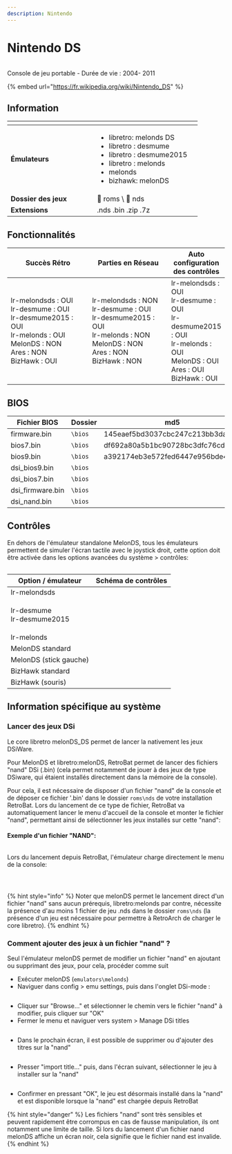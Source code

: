 ```yaml
---
description: Nintendo
---
```


# Nintendo DS

<div align="left">

<figure><img src="https://raw.githubusercontent.com/fabricecaruso/es-theme-carbon/master/art/logos/nds.svg" alt=""><figcaption></figcaption></figure>

</div>

Console de jeu portable - Durée de vie : 2004- 2011

{% embed url="https://fr.wikipedia.org/wiki/Nintendo_DS" %}

## Information

<table data-header-hidden><thead><tr><th width="184"></th><th></th><th data-hidden></th></tr></thead><tbody><tr><td><strong>Émulateurs</strong></td><td><ul><li>libretro: melonds DS</li><li>libretro : desmume</li><li>libretro : desmume2015</li><li>libretro : melonds</li><li>melonds</li><li>bizhawk: melonDS</li></ul></td><td></td></tr><tr><td><strong>Dossier des jeux</strong></td><td><span data-gb-custom-inline data-tag="emoji" data-code="1f4c1">📁</span> roms \ <span data-gb-custom-inline data-tag="emoji" data-code="1f4c2">📂</span> nds</td><td></td></tr><tr><td><strong>Extensions</strong></td><td>.nds .bin .zip .7z</td><td></td></tr></tbody></table>

## Fonctionnalités

<table><thead><tr><th width="256">Succès Rétro</th><th width="243">Parties en Réseau</th><th>Auto configuration des contrôles</th></tr></thead><tbody><tr><td>lr-melondsds : OUI<br>lr-desmume : OUI<br>lr-desmume2015 : OUI<br>lr-melonds : OUI<br>MelonDS : NON<br>Ares : NON<br>BizHawk : OUI</td><td>lr-melondsds : NON<br>lr-desmume : OUI<br>lr-desmume2015 : OUI<br>lr-melonds : NON<br>MelonDS : NON<br>Ares : NON<br>BizHawk : NON</td><td>lr-melondsds : OUI<br>lr-desmume : OUI<br>lr-desmume2015 : OUI<br>lr-melonds : OUI<br>MelonDS : OUI<br>Ares : OUI<br>BizHawk : OUI</td></tr></tbody></table>

## BIOS

<table><thead><tr><th width="187">Fichier BIOS</th><th width="98">Dossier</th><th>md5</th></tr></thead><tbody><tr><td>firmware.bin</td><td><code>\bios</code></td><td>145eaef5bd3037cbc247c213bb3da1b3</td></tr><tr><td>bios7.bin</td><td><code>\bios</code></td><td>df692a80a5b1bc90728bc3dfc76cd948</td></tr><tr><td>bios9.bin</td><td><code>\bios</code></td><td>a392174eb3e572fed6447e956bde4b25</td></tr><tr><td>dsi_bios9.bin</td><td><code>\bios</code></td><td></td></tr><tr><td>dsi_bios7.bin</td><td><code>\bios</code></td><td></td></tr><tr><td>dsi_firmware.bin</td><td><code>\bios</code></td><td></td></tr><tr><td>dsi_nand.bin</td><td><code>\bios</code></td><td></td></tr></tbody></table>

## Contrôles

En dehors de l'émulateur standalone MelonDS, tous les émulateurs permettent de simuler l'écran tactile avec le joystick droit, cette option doit être activée dans les options avancées du système > contrôles:

<div align="left">

<figure><img src="https://i.imgur.com/3SNiUdQ.png" alt=""><figcaption></figcaption></figure>

</div>

| Option / émulateur                  | Schéma de contrôles                                                                                                                                    |
| ----------------------------------- | ------------------------------------------------------------------------------------------------------------------------------------------------------ |
| lr-melondsds                        | <img src="https://github.com/RetroBat-Official/retrobat-tattoos/blob/main/default/nds_melondsds.png?raw=true" alt="" data-size="original">             |
| <p>lr-desmume<br>lr-desmume2015</p> | <img src="https://github.com/RetroBat-Official/retrobat-tattoos/blob/main/default/nds.png?raw=true" alt="" data-size="original">                       |
| lr-melonds                          | <img src="https://github.com/RetroBat-Official/retrobat-tattoos/blob/main/default/nds_melonds.png?raw=true" alt="" data-size="original">               |
| MelonDS standard                    | <img src="https://github.com/RetroBat-Official/retrobat-tattoos/blob/main/default/nds_melonds_standalone.png?raw=true" alt="" data-size="original">    |
| MelonDS (stick gauche)              | <img src="https://github.com/RetroBat-Official/retrobat-tattoos/blob/main/default/nds_melonds_standalone_ls.png?raw=true" alt="" data-size="original"> |
| BizHawk standard                    | <img src="https://github.com/RetroBat-Official/retrobat-tattoos/blob/main/default/nds_bizhawk.png?raw=true" alt="" data-size="original">               |
| BizHawk (souris)                    | <img src="https://github.com/RetroBat-Official/retrobat-tattoos/blob/main/default/nds_bizhawk_mouse.png?raw=true" alt="" data-size="original">         |

## Information spécifique au système

### Lancer des jeux DSi

Le core libretro melonDS\_DS permet de lancer la nativement les jeux DSiWare.

Pour MelonDS et libretro:melonDS, RetroBat permet de lancer des fichiers "nand" DSi (.bin) (cela permet notamment de jouer à des jeux de type DSiware, qui étaient installés directement dans la mémoire de la console).

Pour cela, il est nécessaire de disposer d'un fichier "nand" de la console et de déposer ce fichier '.bin' dans le dossier `roms\nds` de votre installation RetroBat. Lors du lancement de ce type de fichier, RetroBat va automatiquement lancer le menu d'accueil de la console et monter le fichier "nand", permettant ainsi de sélectionner les jeux installés sur cette "nand":

#### Exemple d'un fichier "NAND":

<div align="left">

<figure><img src="https://i.imgur.com/gzpnw8S.png" alt=""><figcaption></figcaption></figure>

</div>

Lors du lancement depuis RetroBat, l'émulateur charge directement le menu de la console:

<div align="left">

<figure><img src="https://i.imgur.com/m2XG9ZQ.png" alt=""><figcaption></figcaption></figure>

</div>

<div align="left">

<figure><img src="https://i.imgur.com/CUHgynR.png" alt=""><figcaption></figcaption></figure>

</div>

<div align="left">

<figure><img src="https://i.imgur.com/sPQNh6q.png" alt=""><figcaption></figcaption></figure>

</div>

{% hint style="info" %}
Noter que melonDS permet le lancement direct d'un fichier "nand" sans aucun prérequis,  libretro:melonds par contre, nécessite la présence d'au moins 1 fichier de jeu .nds dans le dossier `roms\nds` (la présence d'un jeu est nécessaire pour permettre à RetroArch de charger le core libretro).
{% endhint %}

### Comment ajouter des jeux à un fichier "nand" ?

Seul l'émulateur melonDS permet de modifier un fichier "nand" en ajoutant ou supprimant des jeux, pour cela, procéder comme suit

* Exécuter melonDS (`emulators\melonds`)
* Naviguer dans config > emu settings, puis dans l'onglet DSi-mode :

<div align="left">

<figure><img src="https://i.imgur.com/KlcN2nS.png" alt=""><figcaption></figcaption></figure>

</div>

* Cliquer sur "Browse..." et sélectionner le chemin vers le fichier "nand" à modifier, puis cliquer sur "OK"
* Fermer le menu et naviguer vers system > Manage DSi titles

<div align="left">

<figure><img src="https://i.imgur.com/z8t4zHy.png" alt=""><figcaption></figcaption></figure>

</div>

* Dans le prochain écran, il est possible de supprimer ou d'ajouter des titres sur la "nand"

<div align="left">

<figure><img src="https://i.imgur.com/1Y5RUtd.png" alt=""><figcaption></figcaption></figure>

</div>

* Presser "import title..." puis, dans l'écran suivant, sélectionner le jeu à installer sur la "nand"

<div align="left">

<figure><img src="https://i.imgur.com/tGcMnSu.png" alt=""><figcaption></figcaption></figure>

</div>

* Confirmer en pressant "OK", le jeu est désormais installé dans la "nand" et est disponible lorsque la "nand" est chargée depuis RetroBat

{% hint style="danger" %}
Les fichiers "nand" sont très sensibles et peuvent rapidement être corrompus en cas de fausse manipulation, ils ont notamment une limite de taille. Si lors du lancement d'un fichier nand melonDS affiche un écran noir, cela signifie que le fichier nand est invalide.
{% endhint %}
